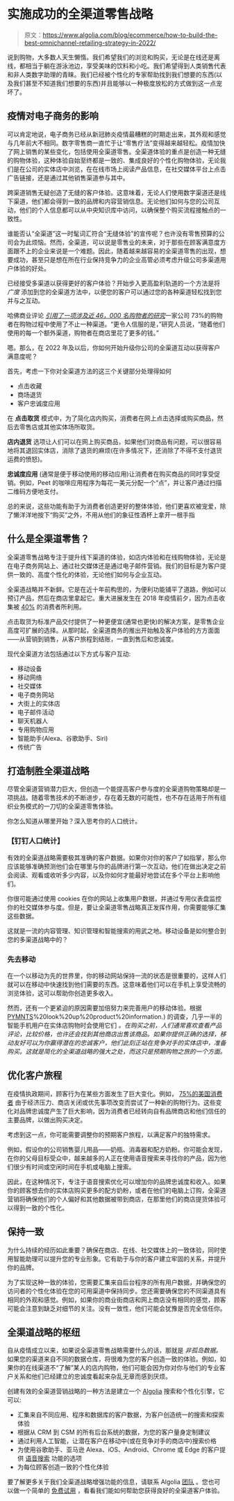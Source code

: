 # 实施成功的全渠道零售战略

> 原文：<https://www.algolia.com/blog/ecommerce/how-to-build-the-best-omnichannel-retailing-strategy-in-2022/>

说到购物，大多数人天生懒惰。我们希望我们的浏览和购买，无论是在线还是离线，都相当于躺在游泳池边，享受美味的饮料和小吃。我们希望得到人类销售代表和非人类数字助理的青睐。我们已经被个性化的专家帮助找到我们想要的东西(以及我们甚至不知道我们想要的东西)并且能够以一种极度放松的方式做到这一点宠坏了。

## [](#the-pandemic%e2%80%99s-impact-on-ecommerce)疫情对电子商务的影响

可以肯定地说，电子商务已经从新冠肺炎疫情最糟糕的时期走出来，其外观和感觉与几年前大不相同。数字零售商一直忙于让“零售疗法”变得越来越轻松。疫情加快了网上销售的某些变化，包括使用全渠道零售。全渠道体验的重点是创造一种无缝的购物体验，这种体验自始至终都是一致的、集成良好的个性化购物体验，无论我们是在公司的实体店中浏览，在在线市场上阅读产品信息，在社交媒体平台上点击广告链接，还是通过其他销售渠道参与其中。

跨渠道销售无疑创造了无缝的客户体验。这意味着，无论人们使用数字渠道还是线下渠道，他们都会得到一致的品牌和内容营销信息。无论他们如何与您的公司互动，他们的个人信息都可以从中央知识库中访问，以确保整个购买流程接触点的一致性。

谁能否认“全渠道”这一时髦词汇符合“无缝体验”的宣传呢？也许没有零售预算的公司会为此烦恼。然而，全渠道，可以说是零售业的未来，对于那些在顾客满意度方面跟不上的企业来说是一个难题。因此，随着越来越容易的全渠道零售的出现，想要成功，甚至只是想在所在行业保持竞争力的企业高管必须考虑升级公司多渠道用户体验的好处。

已经接受多渠道以获得更好的客户体验？开始步入更高盈利轨道的一个方法是将 *广度* 添加到您的全渠道方法中，以便您的客户可以通过您的各种渠道轻松找到您并与之互动。

哈佛商业评论 [*引用了一项涉及近 46，000 名购物者的研究*](https://hbr.org/2017/01/a-study-of-46000-shoppers-shows-that-omnichannel-retailing-works)一家公司 73%的购物者在购物过程中使用了不止一种渠道。“更令人信服的是，”研究人员说，“随着他们使用的每一个额外渠道，购物者在商店里花了更多的钱。”

嗯。那么，在 2022 年及以后，你如何开始升级你公司的全渠道互动以获得客户满意度呢？

首先，考虑一下你对全渠道方法的这三个关键部分处理得如何

*   点击收藏
*   商场退货
*   客户忠诚度应用

在 **点击取货** 模式中，为了简化店内购买，消费者在网上点击选择或购买商品，然后去零售店或其他实体场所取货。

**店内退货** 选项让人们可以在网上购买商品，如果他们对商品有问题，可以很容易地将其退回实体店，消除了退货的麻烦(在许多情况下，还消除了不得不支付退货运费的愤怒)。

**忠诚度应用** (通常是便于移动使用的移动应用)让消费者在购买商品的同时享受促销。例如，Peet 的咖啡应用程序为每花一美元分配一个“点”，并让客户通过扫描二维码方便地支付。

总的来说，这些功能有助于为消费者创造更好的整体体验，他们更喜欢被宠爱，除了懒洋洋地按下“购买”之外，不用从他们的象征性酒杯上拿开一根手指

## [](#what-is-omnichannel-retailing)什么是全渠道零售？

全渠道零售战略专注于提升线下渠道的体验，如店内体验和在线购物体验，无论是在电子商务网站上、通过社交媒体还是通过电子邮件营销。我们的目标是为客户提供一致的、高度个性化的体验，无论他们如何与企业互动。

全渠道战略并不新鲜。它是在近十年前构思的，为便利功能铺平了道路，例如可以预订产品，然后在商店里拿起它。重大进展发生在 2018 年疫情前夕，因为点击收集被 [40%](https://nielseniq.com/global/en/insights/) 的消费者所利用。

点击取货为标准产品交付提供了一种更便宜(通常也更快)的解决方案，是零售企业高度可扩展的选择。从那时起，全渠道商务的推出开始触及客户体验的方方面面——从营销到销售，从客户旅程到结账，一直到售后和忠诚度。

现代全渠道方法包括通过以下方式与客户互动:

*   移动设备
*   移动网络
*   社交媒体
*   电子商务网站
*   大街上的实体店
*   电子邮件活动
*   聊天机器人
*   专用购物应用
*   智能助手(Alexa、谷歌助手、Siri)
*   传统广告

## [](#building-a-winning-omnichannel-strategy)打造制胜全渠道战略

尽管全渠道营销潜力巨大，但创造一个能提高客户参与度的全渠道购物策略却是一项挑战。随着零售技术的不断进步，存在着无数的可能性，也不存在适用于所有组织业务模式的一刀切的全渠道零售体验。

你怎么知道从哪里开始？深入思考你的人口统计。

### [](#nailing-the-demographic)【钉钉人口统计】

有效的全渠道战略需要极其准确的客户数据。如果你对你的客户了如指掌，那么你应该能够准确预测他们会在哪里与你的品牌进行第一次互动，他们在做出决定之前会阅读、观看或收听多少内容，以及你如何才能最好地尝试在多个平台上影响他们。

你很可能通过使用 cookies 在你的网站上收集用户数据，并通过专用仪表盘监控你的社交媒体参与度。但是，要让全渠道零售战略真正发挥作用，你需要能够汇集这些数据。

这就是一流的内容管理、知识管理和智能搜索的用武之地。移动设备是如何整合到您的多渠道战略中的？

### [](#going-mobile-first)先去移动

在一个以移动为先的世界里，你的移动网站保持一流的状态是很重要的，这样人们就可以在移动中快速找到他们需要的东西。这意味着他们可以在手机上享受流畅的浏览体验，这可以帮助你创造更多收入。

然而，还有一个更紧迫的原因需要加倍努力来完善用户的移动体验。根据 [PYMNTS](https://www.pymnts.com/news/mobile-payments/2019/in-store-smartphones/#:~:text=In%20the%20study%2C%20nearly%20half,percent)%20look%20up%20product%20information.) 的调查，几乎一半的智能手机用户在实体店购物时会使用它们 *。在购买之前，人们通常喜欢查看产品评论，比较价格，也许还会找到其他商店出售该商品。如果你提供正确的选择，移动友好可以为你赢得潜在的忠诚客户，他们此刻正站在竞争对手的实体店中，准备购买。这就是简化的全渠道战略的强大之处，而这只是预期购物之旅的一个方面。*

## [](#optimizing-the-customer-journey)优化客户旅程

在疫情执政期间，顾客行为在某些方面发生了巨大变化。例如， [75%的美国消费者](https://www.mckinsey.com/business-functions/marketing-and-sales/our-insights/the-great-consumer-shift-ten-charts-that-show-how-us-shopping-behavior-is-changing) 由于经济压力、商店关闭或优先事项改变而尝试了一种新的购物行为。这些变化对品牌忠诚度产生了巨大影响，因为消费者已经转向自有品牌商店和他们信任的主要品牌，以做出购买决定。

考虑到这一点，你可能需要调整你的预期客户旅程，以满足客户的独特需求。

例如，假设你的公司销售婴儿用品——奶瓶、消毒器和配方奶粉。你可能会发现，在你的父母目标受众中，越来越多的人正在使用语音搜索来寻找你的产品，因为他们很少有时间或空闲时间在手机或电脑上搜索。

因此，在这种情况下，专注于语音搜索优化可以增加你的品牌忠诚度和收入。如果你的顾客想去你的实体店购买更多的配方奶粉，或者在他们的电脑上订购，全渠道营销将确保他们的个人偏好和其他数据被带到商店，在那里他们的商店提货体验可以得到一致的个性化。

## [](#be-consistent)保持一致

为什么持续的经历如此重要？确保在商店、在线、社交媒体上的一致体验，同时使用智能助理可以提升您的专业形象。它有助于与你的客户建立牢固的关系，并提升你的品牌。

为了实现这种一致的体验，您需要汇集来自后台程序的所有用户数据，并确保您的访问者的个性化体验在您的可用渠道中保持同步。您还需要确保您的不同渠道具有相同的外观和感觉。例如，如果你的商业街商店和网上商店没有相同的感觉，顾客可能会注意到缺乏对细节的关注。没有一致性，他们可能会犹豫是否完全信任你。

## [](#a-hub-for-your-omnichannel-strategy)全渠道战略的枢纽

自从疫情成立以来，如果说全渠道零售战略需要什么的话，那就是 *非孤岛数据。* 如果您的渠道来自不同的数据仓库，将很难为您的客户创造一致的体验。例如，如果你的在线渠道不“了解”某人的店内购物，他们可能会因为你对你与他们的专业客户关系和他们已经建立的忠诚度看起来杂乱无章而感到厌烦。

创建有效的全渠道营销战略的一种方法是建立一个 [Algolia](https://www.algolia.com/) 搜索和个性化引擎，它可以:

*   汇集来自不同应用、程序和数据库的客户数据，为客户创造统一的搜索和探索体验
*   根据从 CRM 到 CSM 的所有后台系统的数据，为您的客户量身定制建议
*   通过利用人工智能，让潜在客户在移动中(或在竞争对手的商店中)搜索价格
*   为使用谷歌助手、亚马逊 Alexa、iOS、Android、Chrome 或 Edge 的客户提供 [语音搜索](https://www.algolia.com/blog/ux/what-is-voice-search/) 功能的选项
*   为每位顾客创造一致的个性化体验

要了解更多关于我们全渠道战略增强功能的信息，请联系 Algolia [团队](https://www.algolia.com/contactus/) 。您也可以做一个简单的 [免费试用](https://www.algolia.com/users/sign_up) ，看看我们能如何帮助您获得良好的全渠道客户体验。